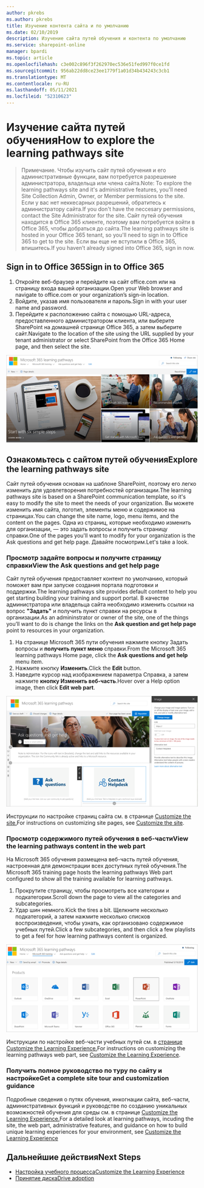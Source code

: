 ```yaml
---
author: pkrebs
ms.author: pkrebs
title: Изучение контента сайта и по умолчанию
ms.date: 02/10/2019
description: Изучение сайта путей обучения и контента по умолчанию
ms.service: sharepoint-online
manager: bpardi
ms.topic: article
ms.openlocfilehash: c3e002c896f3f262970ec536e51fed997f0ce1fd
ms.sourcegitcommit: 956ab22dd8ce23ee1779f1a01d34b434243c3cb1
ms.translationtype: MT
ms.contentlocale: ru-RU
ms.lasthandoff: 05/11/2021
ms.locfileid: "52310623"
---
```

# <a name="how-to-explore-the-learning-pathways-site"></a><span data-ttu-id="f19fd-103">Изучение сайта путей обучения</span><span class="sxs-lookup"><span data-stu-id="f19fd-103">How to explore the learning pathways site</span></span>

> <span data-ttu-id="f19fd-104">Примечание. Чтобы изучить сайт путей обучения и его административные функции, вам потребуется разрешение администратора, владельца или члена сайта.</span><span class="sxs-lookup"><span data-stu-id="f19fd-104">Note: To explore the learning pathways site and it's administrative features, you'll need Site Collection Admin, Owner, or Member permissions to the site.</span></span> <span data-ttu-id="f19fd-105">Если у вас нет неккесарных разрешений, обратитесь к администратору сайта.</span><span class="sxs-lookup"><span data-stu-id="f19fd-105">If you don't have the neccesary permissions, contact the Site Administrator for the site.</span></span> <span data-ttu-id="f19fd-106">Сайт путей обучения находится в Office 365 клиенте, поэтому вам потребуется войти в Office 365, чтобы добраться до сайта.</span><span class="sxs-lookup"><span data-stu-id="f19fd-106">The learning pathways site is hosted in your Office 365 tenant, so you'll need to sign in to Office 365 to get to the site.</span></span> <span data-ttu-id="f19fd-107">Если вы еще не вступили в Office 365, впишитесь.</span><span class="sxs-lookup"><span data-stu-id="f19fd-107">If you haven’t already signed into Office 365, sign in now.</span></span> 

## <a name="sign-in-to-office-365"></a><span data-ttu-id="f19fd-108">Sign in to Office 365</span><span class="sxs-lookup"><span data-stu-id="f19fd-108">Sign in to Office 365</span></span> 

1.  <span data-ttu-id="f19fd-109">Откройте веб-браузер и перейдите на сайт office.com или на страницу входа вашей организации.</span><span class="sxs-lookup"><span data-stu-id="f19fd-109">Open your Web browser and navigate to office.com or your organization’s sign-in location.</span></span> 
2.  <span data-ttu-id="f19fd-110">Войдите, указав имя пользователя и пароль.</span><span class="sxs-lookup"><span data-stu-id="f19fd-110">Sign in with your user name and password.</span></span>
3.  <span data-ttu-id="f19fd-111">Перейдите к расположению сайта с помощью URL-адреса, предоставленного администратором клиента, или выберите SharePoint на домашней странице Office 365, а затем выберите сайт.</span><span class="sxs-lookup"><span data-stu-id="f19fd-111">Navigate to the location of the site using the URL supplied by your tenant administrator or select SharePoint from the Office 365 Home page, and then select the site.</span></span> 

![cg-introducing.png](media/cg-introducing.png)

## <a name="explore-the-learning-pathways-site"></a><span data-ttu-id="f19fd-113">Ознакомьтесь с сайтом путей обучения</span><span class="sxs-lookup"><span data-stu-id="f19fd-113">Explore the learning pathways site</span></span>

<span data-ttu-id="f19fd-114">Сайт путей обучения основан на шаблоне SharePoint, поэтому его легко изменить для удовлетворения потребностей организации.</span><span class="sxs-lookup"><span data-stu-id="f19fd-114">The learning pathways site is based on a SharePoint communication template, so it's easy to modify the site to meet the needs of your organization.</span></span> <span data-ttu-id="f19fd-115">Вы можете изменить имя сайта, логотип, элементы меню и содержимое на страницах.</span><span class="sxs-lookup"><span data-stu-id="f19fd-115">You can change the site name, logo, menu items, and the content on the pages.</span></span> <span data-ttu-id="f19fd-116">Одна из страниц, которые необходимо изменить для организации, — это задать вопросы и получить страницу справки.</span><span class="sxs-lookup"><span data-stu-id="f19fd-116">One of the pages you'll want to modify for your organization is the Ask questions and get help page.</span></span> <span data-ttu-id="f19fd-117">Давайте посмотрим.</span><span class="sxs-lookup"><span data-stu-id="f19fd-117">Let's take a look.</span></span>

### <a name="view-the-ask-questions-and-get-help-page"></a><span data-ttu-id="f19fd-118">Просмотр задайте вопросы и получите страницу справки</span><span class="sxs-lookup"><span data-stu-id="f19fd-118">View the Ask questions and get help page</span></span>

<span data-ttu-id="f19fd-119">Сайт путей обучения предоставляет контент по умолчанию, который поможет вам при запуске создания портала подготовки и поддержки.</span><span class="sxs-lookup"><span data-stu-id="f19fd-119">The learning pathways site provides default content to help you get starting building your training and support portal.</span></span> <span data-ttu-id="f19fd-120">В качестве администратора или владельца сайта необходимо изменить ссылки на вопрос **"Задать"** и получить пункт справки на ресурсы в организации.</span><span class="sxs-lookup"><span data-stu-id="f19fd-120">As an admininstrator or owner of the site, one of the things you’ll want to do is change the links on the **Ask question and get help page** point to resources in your organization.</span></span> 

1.  <span data-ttu-id="f19fd-121">На странице Microsoft 365 пути обучения нажмите кнопку Задать вопросы и **получить пункт меню** справки.</span><span class="sxs-lookup"><span data-stu-id="f19fd-121">From the Microsoft 365 learning pathways Home page, click the **Ask questions and get help** menu item.</span></span>
2.  <span data-ttu-id="f19fd-122">Нажмите кнопку **Изменить**.</span><span class="sxs-lookup"><span data-stu-id="f19fd-122">Click the **Edit** button.</span></span>
3.  <span data-ttu-id="f19fd-123">Наведите курсор над изображением параметра Справка, а затем нажмите **кнопку Изменить веб-часть**.</span><span class="sxs-lookup"><span data-stu-id="f19fd-123">Hover over a Help option image, then click **Edit web part**.</span></span>

![cg-edithelp.png](media/cg-edithelp.png)

<span data-ttu-id="f19fd-125">Инструкции по настройке страниц сайта см. в странице [Customize the site.](custom_edithelp.md)</span><span class="sxs-lookup"><span data-stu-id="f19fd-125">For instructions on customizing site pages, see [Customize the site](custom_edithelp.md).</span></span>

### <a name="view-the-learning-pathways-content-in-the-web-part"></a><span data-ttu-id="f19fd-126">Просмотр содержимого путей обучения в веб-части</span><span class="sxs-lookup"><span data-stu-id="f19fd-126">View the learning pathways content in the web part</span></span>
<span data-ttu-id="f19fd-127">На Microsoft 365 обучения размещена веб-часть путей обучения, настроенная для демонстрации всех доступных путей обучения.</span><span class="sxs-lookup"><span data-stu-id="f19fd-127">The Microsoft 365 training page hosts the learning pathways Web part configured to show all the training available for learning pathways.</span></span> 

1. <span data-ttu-id="f19fd-128">Прокрутите страницу, чтобы просмотреть все категории и подкатегории.</span><span class="sxs-lookup"><span data-stu-id="f19fd-128">Scroll down the page to view all the categories and subcategories.</span></span>
2. <span data-ttu-id="f19fd-129">Удар шин немного.</span><span class="sxs-lookup"><span data-stu-id="f19fd-129">Kick the tires a bit.</span></span> <span data-ttu-id="f19fd-130">Щелкните несколько подкатегорий, а затем нажмите несколько списков воспроизведения, чтобы узнать, как организовано содержимое учебных путей.</span><span class="sxs-lookup"><span data-stu-id="f19fd-130">Click a few subcategories, and then click a few playlists to get a feel for how learning pathways content is organized.</span></span> 

![cg-gotoall.png](media/cg-gotoall.png)

<span data-ttu-id="f19fd-132">Инструкции по настройке веб-части учебных путей см. в [странице Customize the Learning Experience.](custom_overview.md)</span><span class="sxs-lookup"><span data-stu-id="f19fd-132">For instructions on customizing the learning pathways web part, see [Customize the Learning Experience](custom_overview.md).</span></span>

### <a name="get-a-complete-site-tour-and-customization-guidance"></a><span data-ttu-id="f19fd-133">Получить полное руководство по туру по сайту и настройке</span><span class="sxs-lookup"><span data-stu-id="f19fd-133">Get a complete site tour and customization guidance</span></span>
<span data-ttu-id="f19fd-134">Подробные сведения о путях обучения, инкогнации сайта, веб-части, административных функций и руководстве по созданию уникальных возможностей обучения для среды см. в странице [Customize the Learning Experience.](custom_overview.md)</span><span class="sxs-lookup"><span data-stu-id="f19fd-134">For a detailed look at learning pathways, incuding the site, the web part, administrative features, and guidance on how to build unique learning experiences for your environment, see [Customize the Learning Experience](custom_overview.md)</span></span>

## <a name="next-steps"></a><span data-ttu-id="f19fd-135">Дальнейшие действия</span><span class="sxs-lookup"><span data-stu-id="f19fd-135">Next Steps</span></span>
- [<span data-ttu-id="f19fd-136">Настройка учебного процесса</span><span class="sxs-lookup"><span data-stu-id="f19fd-136">Customize the Learning Experience</span></span>](custom_overview.md)
- [<span data-ttu-id="f19fd-137">Принятие диска</span><span class="sxs-lookup"><span data-stu-id="f19fd-137">Drive adoption</span></span>](driveadoption.md) 
